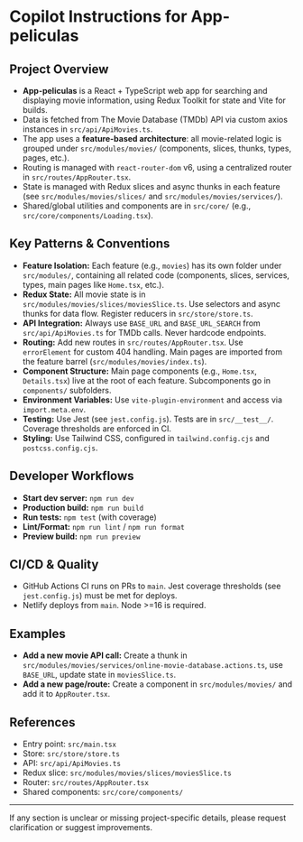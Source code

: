 # Copilot Instructions for App-peliculas

## Project Overview

- **App-peliculas** is a React + TypeScript web app for searching and displaying movie information, using Redux Toolkit for state and Vite for builds.
- Data is fetched from The Movie Database (TMDb) API via custom axios instances in `src/api/ApiMovies.ts`.
- The app uses a **feature-based architecture**: all movie-related logic is grouped under `src/modules/movies/` (components, slices, thunks, types, pages, etc.).
- Routing is managed with `react-router-dom` v6, using a centralized router in `src/routes/AppRouter.tsx`.
- State is managed with Redux slices and async thunks in each feature (see `src/modules/movies/slices/` and `src/modules/movies/services/`).
- Shared/global utilities and components are in `src/core/` (e.g., `src/core/components/Loading.tsx`).

## Key Patterns & Conventions

- **Feature Isolation:** Each feature (e.g., `movies`) has its own folder under `src/modules/`, containing all related code (components, slices, services, types, main pages like `Home.tsx`, etc.).
- **Redux State:** All movie state is in `src/modules/movies/slices/moviesSlice.ts`. Use selectors and async thunks for data flow. Register reducers in `src/store/store.ts`.
- **API Integration:** Always use `BASE_URL` and `BASE_URL_SEARCH` from `src/api/ApiMovies.ts` for TMDb calls. Never hardcode endpoints.
- **Routing:** Add new routes in `src/routes/AppRouter.tsx`. Use `errorElement` for custom 404 handling. Main pages are imported from the feature barrel (`src/modules/movies/index.ts`).
- **Component Structure:** Main page components (e.g., `Home.tsx`, `Details.tsx`) live at the root of each feature. Subcomponents go in `components/` subfolders.
- **Environment Variables:** Use `vite-plugin-environment` and access via `import.meta.env`.
- **Testing:** Use Jest (see `jest.config.js`). Tests are in `src/__test__/`. Coverage thresholds are enforced in CI.
- **Styling:** Use Tailwind CSS, configured in `tailwind.config.cjs` and `postcss.config.cjs`.

## Developer Workflows

- **Start dev server:** `npm run dev`
- **Production build:** `npm run build`
- **Run tests:** `npm test` (with coverage)
- **Lint/Format:** `npm run lint` / `npm run format`
- **Preview build:** `npm run preview`

## CI/CD & Quality

- GitHub Actions CI runs on PRs to `main`. Jest coverage thresholds (see `jest.config.js`) must be met for deploys.
- Netlify deploys from `main`. Node >=16 is required.

## Examples

- **Add a new movie API call:** Create a thunk in `src/modules/movies/services/online-movie-database.actions.ts`, use `BASE_URL`, update state in `moviesSlice.ts`.
- **Add a new page/route:** Create a component in `src/modules/movies/` and add it to `AppRouter.tsx`.

## References

- Entry point: `src/main.tsx`
- Store: `src/store/store.ts`
- API: `src/api/ApiMovies.ts`
- Redux slice: `src/modules/movies/slices/moviesSlice.ts`
- Router: `src/routes/AppRouter.tsx`
- Shared components: `src/core/components/`

---

If any section is unclear or missing project-specific details, please request clarification or suggest improvements.
